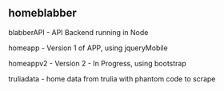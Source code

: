 homeblabber
------------

blabberAPI	 - API Backend running in Node

homeapp 	 - Version 1 of APP, using jqueryMobile

homeappv2	 - Version 2 - In Progress, using bootstrap

truliadata	 - home data from trulia with phantom code to scrape
